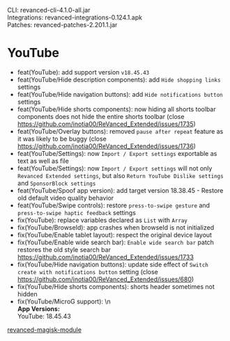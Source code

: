 CLI: revanced-cli-4.1.0-all.jar  
Integrations: revanced-integrations-0.124.1.apk  
Patches: revanced-patches-2.201.1.jar  

YouTube
==
- feat(YouTube): add support version `v18.45.43`
- feat(YouTube/Hide description components): add `Hide shopping links` settings
- feat(YouTube/Hide navigation buttons): add `Hide notifications button` settings
- feat(YouTube/Hide shorts components): now hiding all shorts toolbar components does not hide the entire shorts toolbar (close https://github.com/inotia00/ReVanced_Extended/issues/1735)
- feat(YouTube/Overlay buttons): removed `pause after repeat` feature as it was likely to be buggy (close https://github.com/inotia00/ReVanced_Extended/issues/1736)
- feat(YouTube/Settings): now `Import / Export settings` exportable as text as well as file
- feat(YouTube/Settings): now `Import / Export settings` will not only `Revanced Extended settings`, but also `Return YouTube Dislike settings` and `SponsorBlock settings`
- feat(YouTube/Spoof app version): add target version 18.38.45 - Restore old default video quality behavior
- feat(YouTube/Swipe controls): restore `press-to-swipe gesture` and `press-to-swipe haptic feedback` settings
- fix(YouTube): replace variables declared as `List` with `Array`
- fix(YouTube/BrowseId): app crashes when browseId is not initialized
- fix(YouTube/Enable tablet layout): respect the original device layout
- fix(YouTube/Enable wide search bar): `Enable wide search bar` patch restores the old style search bar https://github.com/inotia00/ReVanced_Extended/issues/1733
- fix(YouTube/Hide navigation buttons): update side effect of `Switch create with notifications button` setting (close https://github.com/inotia00/ReVanced_Extended/issues/680)
- fix(YouTube/Hide shorts components): shorts header sometimes not hidden
- fix(YouTube/MicroG support): \n  
**App Versions:**  
YouTube: 18.45.43  

[revanced-magisk-module](https://github.com/j-hc/revanced-magisk-module)  
